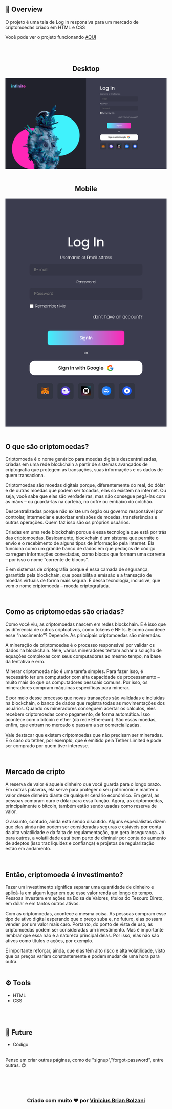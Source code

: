 ## 👀 Overview
 
 O projeto é uma tela de Log In responsiva para um mercado de criptomoedas criado em HTML e CSS 
 
 Você pode ver o projeto funcionando [AQUI](https://vbrianb.github.io/Infinite/)
 
<br>
<br>
 <h2 align="center"> Desktop</h3>
 <img src="prints/print1.jpeg"> 
 <br>
 <br>
 <h2 align="center"> Mobile</h2>
 <img src="prints/print2.jpeg">

<br>

<br>

## O que são criptomoedas?

Criptomoeda é o nome genérico para moedas digitais descentralizadas, criadas em uma rede blockchain a partir de sistemas avançados de criptografia que protegem as transações, suas informações e os dados de quem transaciona. 

Criptomoedas são moedas digitais porque, diferentemente do real, do dólar e de outras moedas que podem ser tocadas, elas só existem na internet. Ou seja, você sabe que elas são verdadeiras, mas não consegue pegá-las com as mãos – ou guardá-las na carteira, no cofre ou embaixo do colchão.

Descentralizadas porque não existe um órgão ou governo responsável por controlar, intermediar e autorizar emissões de moedas, transferências e outras operações. Quem faz isso são os próprios usuários.

Criadas em uma rede blockchain porque é essa tecnologia que está por trás das criptomoedas. Basicamente, blockchain é um sistema que permite o envio e o recebimento de alguns tipos de informação pela internet. Ela funciona como um grande banco de dados em que pedaços de código carregam informações conectadas, como blocos que formam uma corrente – por isso o nome “corrente de blocos”.

E em sistemas de criptografia porque é essa camada de segurança, garantida pela blockchain, que possibilita a emissão e a transação de moedas virtuais de forma mais segura. É dessa tecnologia, inclusive, que vem o nome criptomoeda – moeda criptografada.

<br>

## Como as criptomoedas são criadas? 

Como você viu, as criptomoedas nascem em redes blockchain. E é isso que as diferencia de outros criptoativos, como tokens e NFTs. E como acontece esse “nascimento”? Depende. As principais criptomoedas são mineradas. 

A mineração de criptomoedas é o processo responsável por validar os dados na blockchain. Nele, vários mineradores tentam achar a solução de equações complexas com seus computadores ao mesmo tempo, na base da tentativa e erro. 

Minerar criptomoeda não é uma tarefa simples. Para fazer isso, é necessário ter um computador com alta capacidade de processamento – muito mais do que os computadores pessoais comuns. Por isso, os mineradores compram máquinas específicas para minerar. 

É por meio desse processo que novas transações são validadas e incluídas na blockchain, o banco de dados que registra todas as movimentações dos usuários. Quando os mineradores conseguem acertar os cálculos, eles recebem criptomoedas como pagamento, de forma automática. Isso acontece com o bitcoin e ether (da rede Ethereum). São essas moedas, enfim, que entram no mercado e passam a ser comercializadas.

Vale destacar que existem criptomoedas que não precisam ser mineradas. É o caso do tether, por exemplo, que é emitido pela Tether Limited e pode ser comprado por quem tiver interesse.

<br>

## Mercado de cripto

A reserva de valor é aquele dinheiro que você guarda para o longo prazo. Em outras palavras, ela serve para proteger o seu patrimônio e manter o valor desse dinheiro diante de qualquer cenário econômico. Em geral, as pessoas compram ouro e dólar para essa função. Agora, as criptomoedas, principalmente o bitcoin, também estão sendo usadas como reserva de valor.

O assunto, contudo, ainda está sendo discutido. Alguns especialistas dizem que elas ainda não podem ser consideradas seguras e estáveis por conta da alta volatilidade e da falta de regulamentação, que gera insegurança. Já para outros, a volatilidade está bem perto de diminuir por conta do aumento de adeptos (isso traz liquidez e confiança) e projetos de regularização estão em andamento. 

<br>

## Então, criptomoeda é investimento?
Fazer um investimento significa separar uma quantidade de dinheiro e aplicá-la em algum lugar em que esse valor renda ao longo do tempo. Pessoas investem em ações na Bolsa de Valores, títulos do Tesouro Direto, em dólar e em tantos outros ativos. 

Com as criptomoedas, acontece a mesma coisa. As pessoas compram esse tipo de ativo digital esperando que o preço suba e, no futuro, elas possam vender por um valor mais caro. Portanto, do ponto de vista de uso, as criptomoedas podem ser consideradas um investimento. Mas é importante lembrar que essa não é a natureza principal delas. Por isso, elas não são ativos como títulos e ações, por exemplo. 

É importante reforçar, ainda, que elas têm alto risco e alta volatilidade, visto que os preços variam constantemente e podem mudar de uma hora para outra. 
<br>
<br>

## ⚙️ Tools

 - HTML
 - CSS

<br>
<br>

## 🚀 Future

- Código
<br>
Penso em criar outras páginas, como de "signup","forgot-password", entre outras. 😋
<br>
<br>



<br>
<br>
<br>
<h3 align="center"> Criado com muito ❤️ por <a href="https://github.com/VBrianB"> Vinicius Brian Bolzani</a></h2>
